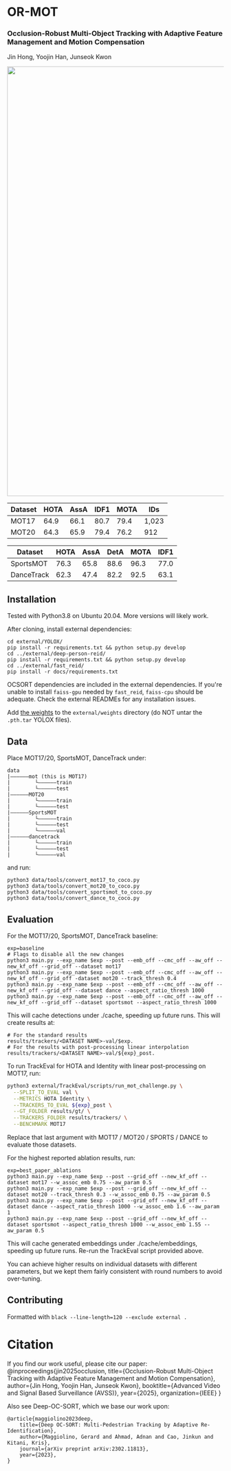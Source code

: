 # OR-MOT

### Occlusion-Robust Multi-Object Tracking with Adaptive Feature Management and Motion Compensation
Jin Hong, Yoojin Han, Junseok Kwon

<center>
<img src="framework.png" width="1000"/>
</center>


| Dataset          | HOTA | AssA | IDF1 | MOTA  | IDs   |
| ---------------- | ---- | ---- | ---- | ---- | ----- |
| MOT17 | 64.9 | 66.1 | 80.7 | 79.4 | 1,023 |
| MOT20 | 64.3 | 65.9 | 79.4 | 76.2 | 912  |

| Dataset          | HOTA | AssA | DetA | MOTA  | IDF1   |
| ---------------- | ---- | ---- | ---- | ---- | ----- | 
| SportsMOT | 76.3 | 65.8 | 88.6 | 96.3| 77.0 | 
| DanceTrack | 62.3 | 47.4 | 82.2 | 92.5| 63.1 | 


## Installation

Tested with Python3.8 on Ubuntu 20.04. More versions will likely work.

After cloning, install external dependencies: 
```
cd external/YOLOX/
pip install -r requirements.txt && python setup.py develop
cd ../external/deep-person-reid/
pip install -r requirements.txt && python setup.py develop
cd ../external/fast_reid/
pip install -r docs/requirements.txt
```

OCSORT dependencies are included in the external dependencies. If you're unable to install `faiss-gpu` needed by `fast_reid`, 
`faiss-cpu` should be adequate. Check the external READMEs for any installation issues.

Add [the weights](https://drive.google.com/drive/folders/1cCOx_fadIOmeU4XRrHgQ_B5D7tEwJOPx?usp=sharing) to the 
`external/weights` directory (do NOT untar the `.pth.tar` YOLOX files).

## Data

Place MOT17/20, SportsMOT, DanceTrack under:

```
data
|——————mot (this is MOT17)
|        └——————train
|        └——————test
|——————MOT20
|        └——————train
|        └——————test
|——————SportsMOT
|        └——————train
|        └——————test
|        └——————val
|——————dancetrack
|        └——————train
|        └——————test
|        └——————val
```

and run:

```
python3 data/tools/convert_mot17_to_coco.py
python3 data/tools/convert_mot20_to_coco.py
python3 data/tools/convert_sportsmot_to_coco.py
python3 data/tools/convert_dance_to_coco.py
```

## Evaluation


For the MOT17/20, SportsMOT, DanceTrack baseline:

```
exp=baseline
# Flags to disable all the new changes
python3 main.py --exp_name $exp --post --emb_off --cmc_off --aw_off --new_kf_off --grid_off --dataset mot17
python3 main.py --exp_name $exp --post --emb_off --cmc_off --aw_off --new_kf_off --grid_off -dataset mot20 --track_thresh 0.4
python3 main.py --exp_name $exp --post --emb_off --cmc_off --aw_off --new_kf_off --grid_off --dataset dance --aspect_ratio_thresh 1000
python3 main.py --exp_name $exp --post --emb_off --cmc_off --aw_off --new_kf_off --grid_off --dataset sportsmot --aspect_ratio_thresh 1000
```

This will cache detections under ./cache, speeding up future runs. This will create results at:

```
# For the standard results
results/trackers/<DATASET NAME>-val/$exp.
# For the results with post-processing linear interpolation
results/trackers/<DATASET NAME>-val/${exp}_post.
```

To run TrackEval for HOTA and Identity with linear post-processing on MOT17, run:

```bash
python3 external/TrackEval/scripts/run_mot_challenge.py \
  --SPLIT_TO_EVAL val \
  --METRICS HOTA Identity \
  --TRACKERS_TO_EVAL ${exp}_post \
  --GT_FOLDER results/gt/ \
  --TRACKERS_FOLDER results/trackers/ \
  --BENCHMARK MOT17
```

Replace that last argument with MOT17 / MOT20 / SPORTS / DANCE to evaluate those datasets.  

For the highest reported ablation results, run: 
```
exp=best_paper_ablations
python3 main.py --exp_name $exp --post --grid_off --new_kf_off --dataset mot17 --w_assoc_emb 0.75 --aw_param 0.5
python3 main.py --exp_name $exp --post --grid_off --new_kf_off --dataset mot20 --track_thresh 0.3 --w_assoc_emb 0.75 --aw_param 0.5
python3 main.py --exp_name $exp --post --grid_off --new_kf_off --dataset dance --aspect_ratio_thresh 1000 --w_assoc_emb 1.6 --aw_param 1
python3 main.py --exp_name $exp --post --grid_off --new_kf_off --dataset sportsmot --aspect_ratio_thresh 1000 --w_assoc_emb 1.55 --aw_param 0.5
```

This will cache generated embeddings under ./cache/embeddings, speeding up future runs. Re-run the TrackEval script provided 
above.

You can achieve higher results on individual datasets with different parameters, but we kept them fairly consistent with round 
numbers to avoid over-tuning.

## Contributing

Formatted with `black --line-length=120 --exclude external .`

# Citation
If you find our work useful, please cite our paper:
@inproceedings{jin2025occlusion,
  title={Occlusion-Robust Multi-Object Tracking with Adaptive Feature Management and Motion Compensation},
  author={Jin Hong, Yoojin Han, Junseok Kwon},
  booktitle={Advanced Video and Signal Based Surveillance (AVSS)},
  year={2025},
  organization={IEEE}
}

Also see Deep-OC-SORT, which we base our work upon: 
```
@article{maggiolino2023deep,
    title={Deep OC-SORT: Multi-Pedestrian Tracking by Adaptive Re-Identification}, 
    author={Maggiolino, Gerard and Ahmad, Adnan and Cao, Jinkun and Kitani, Kris},
    journal={arXiv preprint arXiv:2302.11813},
    year={2023},
}
```
